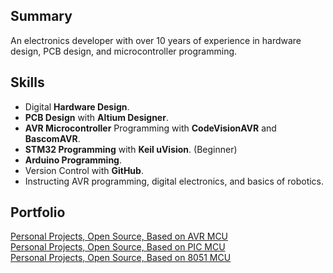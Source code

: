 ## Summary
An electronics developer with over 10 years of experience in hardware design, PCB design, and microcontroller programming.

## Skills
- Digital **Hardware Design**.
- **PCB Design** with **Altium Designer**.
- **AVR Microcontroller** Programming with **CodeVisionAVR** and **BascomAVR**.
- **STM32 Programming** with **Keil uVision**. (Beginner)
- **Arduino Programming**.
- Version Control with **GitHub**.
- Instructing AVR programming, digital electronics, and basics of robotics.

## Portfolio
[Personal Projects, Open Source, Based on AVR MCU](https://github.com/AliRezaJoodi/AVR_Projects)  
[Personal Projects, Open Source, Based on PIC MCU](https://github.com/AliRezaJoodi/PIC_Projects)  
[Personal Projects, Open Source, Based on 8051 MCU](https://github.com/AliRezaJoodi/8051_Projects)  